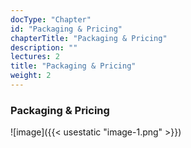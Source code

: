 ```yaml
---
docType: "Chapter"
id: "Packaging & Pricing"
chapterTitle: "Packaging & Pricing"
description: ""
lectures: 2
title: "Packaging & Pricing"
weight: 2
---
```


### **Packaging & Pricing**

![image]({{< usestatic "image-1.png" >}})
